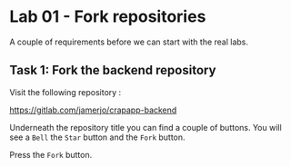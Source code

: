 # Lab 01 - Fork repositories

A couple of requirements before we can start with the real labs.

## Task 1: Fork the backend repository

Visit the following repository :

https://gitlab.com/jamerjo/crapapp-backend

Underneath the repository title you can find a couple of buttons. You will see
a `Bell` the `Star` button and the `Fork` button.

Press the `Fork` button.
